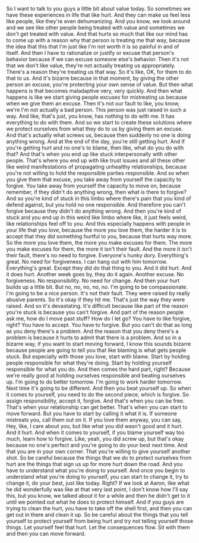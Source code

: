  So I want to talk to you guys a little bit about value today. So sometimes we have these experiences in life that like hurt. And they can make us feel less like people, like they're even dehumanizing. And you know, we look around and we see like other people being treated with value and sometimes we don't get treated with value. And that hurts so much that like our mind has to come up with a reason why that person is treating me that way, because the idea that this that I'm just like I'm not worth it is so painful in and of itself. And then I have to rationalize or justify or excuse that person's behavior because if we can excuse someone else's behavior. Then it's not that we don't like value, they're not actually treating us appropriately. There's a reason they're treating us that way. So it's like, OK, for them to do that to us. And it's bizarre because in that moment, by giving the other person an excuse, you're protecting your own sense of value. But then what happens is that becomes maladaptive very, very quickly. And then what happens is like we start giving people excuses for mistreating us because when we give them an excuse. Then it's not our fault to like, you know, we're I'm not actually a bad person. This person was just raised in such a way. And like, that's just, you know, has nothing to do with me. It has everything to do with them. And so we start to create these solutions where we protect ourselves from what they do to us by giving them an excuse. And that's actually what screws us, because then suddenly no one is doing anything wrong. And at the end of the day, you're still getting hurt. And if you're getting hurt and no one's to blame, then like, what do you do with that? And that's when you end up like stuck interpersonally with other people. That's where you end up with like trust issues and all these other like weird manifestations of propagating unhealthy relationships, because you're not willing to hold the responsible parties responsible. And so when you give them that excuse, you take away from yourself the capacity to forgive. You take away from yourself the capacity to move on, because remember, if they didn't do anything wrong, then what is there to forgive? And so you're kind of stuck in this limbo where there's pain that you kind of defend against, but you hold no one responsible. And therefore you can't forgive because they didn't do anything wrong. And then you're kind of stuck and you end up in this weird like limbo where like, it just feels weird, like relationships feel off to you. And this especially happens with people in your life that you love, because the more you love them, the harder it is to accept that they did something hurtful to you, because that hurts way more. So the more you love them, the more you make excuses for them. The more you make excuses for them, the more it isn't their fault. And the more it isn't their fault, there's no need to forgive. Everyone's hunky dory. Everything's great. No need for forgiveness. I can hang out with him tomorrow. Everything's great. Except they did do that thing to you. And it did hurt. And it does hurt. Another week goes by, they do it again. Another excuse. No forgiveness. No responsibility. No need for change. And then your hurt builds up a little bit. But no, no, no, no, no. I'm going to be compassionate. I'm going to be a nice person. It's not their fault. They were raised by really abusive parents. So it's okay if they hit me. That's just the way they were raised. And so it's devastating. It's difficult because like part of the reason you're stuck is because you can't forgive. And part of the reason people ask me, how do I move past stuff? How do I let go? You have to like forgive, right? You have to accept. You have to forgive. But you can't do that as long as you deny there's a problem. And the reason that you deny there's a problem is because it hurts to admit that there is a problem. And so in a bizarre way, if you want to start moving forward, I know this sounds bizarre because people are going to tell you that like blaming is what gets people stuck. But especially with those you love, start with blame. Start by holding people responsible for what they're doing. Start by holding yourself responsible for what you do. And then comes the hard part, right? Because we're really good at holding ourselves responsible and beating ourselves up. I'm going to do better tomorrow. I'm going to work harder tomorrow. Next time it's going to be different. And then you beat yourself up. So when it comes to yourself, you need to do the second piece, which is forgive. So assign responsibility, accept it, forgive. And that's when you can be free. That's when your relationship can get better. That's when you can start to move forward. But you have to start by calling it what it is. If someone mistreats you, call them out on it. If you love them anyway, you can say, Hey, like, I care about you, but like what you did wasn't good and it hurt. And it hurt. And when it comes to yourself, if you blame yourself way too much, learn how to forgive. Like, yeah, you did screw up, but that's okay because no one's perfect and you're going to do your best next time. And that you are in your own corner. That you're willing to give yourself another shot. So be careful because the things that we do to protect ourselves from hurt are the things that sign us up for more hurt down the road. And you have to understand what you're doing to yourself. And once you begin to understand what you're doing to yourself, you can start to change it, try to change it, do your best, just like today. Right? If we look at Aaron, like what he did wonderfully was like at that very last point, I don't know how I'll say this, but you know, we talked about it for a while and then he didn't get to it until we pointed out what he does to protect himself. And if you guys are trying to clean the hurt, you have to take off the shell first, and then you can get out in there and clean it up. So be careful about the things that you tell yourself to protect yourself from being hurt and try not telling yourself those things. Let yourself feel that hurt. Let the consequences flow. Sit with them and then you can move forward.